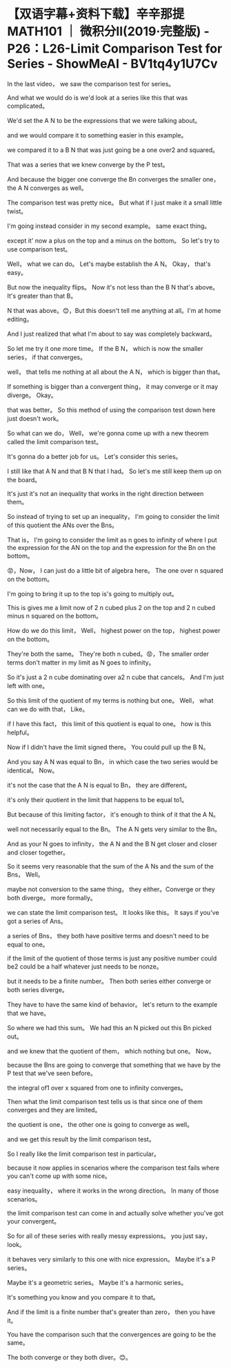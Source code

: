# 【双语字幕+资料下载】辛辛那提 MATH101 ｜ 微积分Ⅱ(2019·完整版) - P26：L26-Limit Comparison Test for Series - ShowMeAI - BV1tq4y1U7Cv

In the last video， we saw the comparison test for series。

 And what we would do is we'd look at a series like this that was complicated。

 We'd set the A N to be the expressions that we were talking about。

 and we would compare it to something easier in this example。

 we compared it to a B N that was just going be a one over2 and squared。

 That was a series that we knew converge by the P test。

 And because the bigger one converge the Bn converges the smaller one， the A N converges as well。

 The comparison test was pretty nice。 But what if I just make it a small little twist。

 I'm going instead consider in my second example。 same exact thing。

 except it' now a plus on the top and a minus on the bottom。 So let's try to use comparison test。

 Well， what we can do。 Let's maybe establish the A N。 Okay， that's easy。

 But now the inequality flips。 Now it's not less than the B N that's above。 It's greater than that B。

 N that was above。😊，But this doesn't tell me anything at all。I'm at home editing。

 And I just realized that what I'm about to say was completely backward。

 So let me try it one more time。 If the B N， which is now the smaller series， if that converges。

 well， that tells me nothing at all about the A N， which is bigger than that。

 If something is bigger than a convergent thing， it may converge or it may diverge。 Okay。

 that was better。 So this method of using the comparison test down here just doesn't work。

 So what can we do， Well， we're gonna come up with a new theorem called the limit comparison test。

 It's gonna do a better job for us。 Let's consider this series。

 I still like that A N and that B N that I had。 So let's me still keep them up on the board。

 It's just it's not an inequality that works in the right direction between them。

So instead of trying to set up an inequality， I'm going to consider the limit of this quotient the ANs over the Bns。

 That is， I'm going to consider the limit as n goes to infinity of where I put the expression for the AN on the top and the expression for the Bn on the bottom。

😡，Now， I can just do a little bit of algebra here。 The one over n squared on the bottom。

 I'm going to bring it up to the top is's going to multiply out。

 This is gives me a limit now of 2 n cubed plus 2 on the top and 2 n cubed minus n squared on the bottom。

 How do we do this limit， Well， highest power on the top， highest power on the bottom。

 They're both the same。 They're both n cubed。😡，The smaller order terms don't matter in my limit as N goes to infinity。

 So it's just a 2 n cube dominating over a2 n cube that cancels。 And I'm just left with one。

 So this limit of the quotient of my terms is nothing but one。 Well， what can we do with that， Like。

 if I have this fact， this limit of this quotient is equal to one。 how is this helpful。

 Now if I didn't have the limit signed there。 You could pull up the B N。

 And you say A N was equal to Bn， in which case the two series would be identical。 Now。

 it's not the case that the A N is equal to Bn， they are different。

 it's only their quotient in the limit that happens to be equal to1。

 But because of this limiting factor， it's enough to think of it that the A N。

 well not necessarily equal to the Bn。 The A N gets very similar to the Bn。

 And as your N goes to infinity， the A N and the B N get closer and closer and closer together。

 So it seems very reasonable that the sum of the A Ns and the sum of the Bns， Well。

 maybe not conversion to the same thing， they either。Converge or they both diverge。 more formally。

 we can state the limit comparison test。 It looks like this。 It says if you've got a series of Ans。

 a series of Bns， they both have positive terms and doesn't need to be equal to one。

 if the limit of the quotient of those terms is just any positive number could be2 could be a half whatever just needs to be nonze。

 but it needs to be a finite number。 Then both series either converge or both series diverge。

 They have to have the same kind of behavior。 let's return to the example that we have。

 So where we had this sum。 We had this an N picked out this Bn picked out。

 and we knew that the quotient of them， which nothing but one。 Now。

 because the Bns are going to converge that something that we have by the P test that we've seen before。

 the integral of1 over x squared from one to infinity converges。

Then what the limit comparison test tells us is that since one of them converges and they are limited。

 the quotient is one， the other one is going to converge as well。

 and we get this result by the limit comparison test。

So I really like the limit comparison test in particular。

 because it now applies in scenarios where the comparison test fails where you can't come up with some nice。

 easy inequality， where it works in the wrong direction。 In many of those scenarios。

 the limit comparison test can come in and actually solve whether you've got your convergent。

 So for all of these series with really messy expressions。 you just say， look。

 it behaves very similarly to this one with nice expression。 Maybe it's a P series。

 Maybe it's a geometric series。 Maybe it's a harmonic series。

 It's something you know and you compare it to that。

 And if the limit is a finite number that's greater than zero， then you have it。

 You have the comparison such that the convergences are going to be the same。

 The both converge or they both diver。😊。